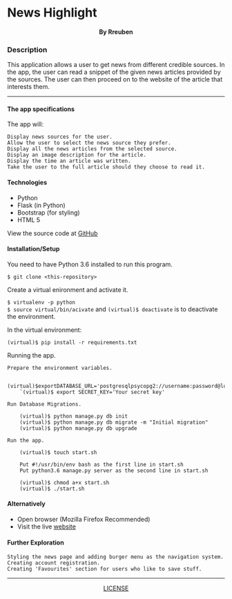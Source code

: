 # News Highlight

<p align = "center">
    <b>By Rreuben</b>  
</p>

### Description
This application allows a user to get news from different credible sources. In the app, the user can read a snippet of the given news articles provided by the sources. The user can then proceed on to the website of the article that interests them.

***
#### The app specifications 
The app will:

    Display news sources for the user.
    Allow the user to select the news source they prefer.
    Display all the news articles from the selected source.
    Display an image description for the article.
    Display the time an article was written.
    Take the user to the full article should they choose to read it.

#### Technologies
* Python
* Flask (in Python)
* Bootstrap (for styling)
* HTML 5

View the source code at [GitHub](https://github.com/Rreuben/news)

#### Installation/Setup
You need to have Python 3.6 installed to run this program.

`$ git clone <this-repository>`<br />

Create a virtual enironment and activate it.

`$ virtualenv -p python`<br />
`$ source virtual/bin/acivate` and `(virtual)$ deactivate` is to deactivate the environment.

In the virtual environment:

`(virtual)$ pip install -r requirements.txt`<br />

Running the app.

    Prepare the environment variables.
    
        (virtual)$exportDATABASE_URL='postgresqlpsycopg2://username:password@localhost/pitch'`<br/>
        `(virtual)$ export SECRET_KEY='Your secret key'

    Run Database Migrations.

        (virtual)$ python manage.py db init
        (virtual)$ python manage.py db migrate -m "Initial migration"
        (virtual)$ python manage.py db upgrade

    Run the app.

        (virtual)$ touch start.sh

        Put #!/usr/bin/env bash as the first line in start.sh
        Put python3.6 manage.py server as the second line in start.sh

        (virtual)$ chmod a+x start.sh
        (virtual)$ ./start.sh

#### Alternatively

* Open browser (Mozilla Firefox Recommended)
* Visit the live [website](https://pewnews.herokuapp.com/)

#### Further Exploration

    Styling the news page and adding burger menu as the navigation system.
    Creating account registration.
    Creating 'Favourites' section for users who like to save stuff.

***

<p align = "center">
    <a href = "https://github.com/Rreuben/news/blob/master/LICENSE">LICENSE</a>
</p>
